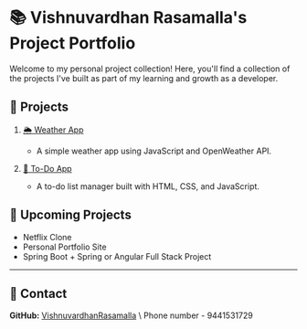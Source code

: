 # 📚 Vishnuvardhan Rasamalla's Project Portfolio

Welcome to my personal project collection! Here, you'll find a collection of the projects I've built as part of my learning and growth as a developer.

## 📌 Projects

1. [🌦️ Weather App](./Weather-App/)
   - A simple weather app using JavaScript and OpenWeather API.

2. [📝 To-Do App](./To-Do-App/)
   - A to-do list manager built with HTML, CSS, and JavaScript.

## 📌 Upcoming Projects
- Netflix Clone
- Personal Portfolio Site
- Spring Boot + Spring or Angular Full Stack Project

---

## 📩 Contact
**GitHub:** [VishnuvardhanRasamalla](https://github.com/VishnuvardhanRasamalla)
\\ Phone number - 9441531729
